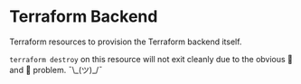 # Terraform Backend

Terraform resources to provision the Terraform backend itself.

`terraform destroy` on this resource will not exit cleanly due to the obvious 🐔 and 🥚 problem. ¯\\\_(ツ)\_/¯